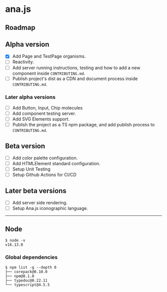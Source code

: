 # ana.js

## Roadmap

## Alpha version

- [x] Add Page and TestPage organisms.
- [ ] Reactivity.
- [ ] Add server running instructions, testing and how to add a new component inside `CONTRIBUTING.md`.
- [ ] Publish project's dist as a CDN and document process inside `CONTRIBUTING.md`.

### Later alpha versions

- [ ] Add Button, Input, Chip molecules
- [ ] Add component testing server.
- [ ] Add SVG Elements support.
- [ ] Publish the project as a TS npm package, and add publish process to `CONTRIBUTING.md`.

## Beta version

- [ ] Add color palette configuration.
- [ ] Add HTMLElement standard configuration.
- [ ] Setup Unit Testing
- [ ] Setup Github Actions for CI/CD

## Later beta versions

- [ ] Add server side rendering.
- [ ] Setup Ana.js iconographic language.

---

## Node

```
$ node -v
v16.13.0
```

### Global dependencies

```
$ npm list -g --depth 0
├── corepack@0.10.0
├── npm@8.1.0
├── typedoc@0.22.11
└── typescript@4.5.5
```
